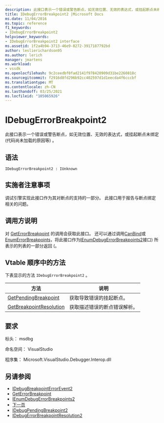 ```yaml
---
description: 此接口表示一个错误或警告断点，如无效位置、无效的表达式，或挂起断点未绑定 (代码尚未加载的原因等) 。
title: IDebugErrorBreakpoint2 |Microsoft Docs
ms.date: 11/04/2016
ms.topic: reference
f1_keywords:
- IDebugErrorBreakpoint2
helpviewer_keywords:
- IDebugErrorBreakpoint2 interface
ms.assetid: 1f2a4b94-3713-46e9-8272-3917187792bd
author: leslierichardson95
ms.author: lerich
manager: jmartens
ms.workload:
- vssdk
ms.openlocfilehash: 9c2ceedbf0fad2141f978420909d31be2260818c
ms.sourcegitcommit: f2916d8fd296b92cc402597d1d1eecda4f6cccbf
ms.translationtype: MT
ms.contentlocale: zh-CN
ms.lasthandoff: 03/25/2021
ms.locfileid: "105065926"
---
```

# <a name="idebugerrorbreakpoint2"></a>IDebugErrorBreakpoint2
此接口表示一个错误或警告断点，如无效位置、无效的表达式，或挂起断点未绑定 (代码尚未加载的原因等) 。

## <a name="syntax"></a>语法

```
IDebugErrorBreakpoint2 : IUnknown
```

## <a name="notes-for-implementers"></a>实施者注意事项
 调试引擎实现此接口作为其对断点的支持的一部分。 此接口用于报告与断点绑定相关的问题。

## <a name="notes-for-callers"></a>调用方说明
 对 [GetErrorBreakpoint](../../../extensibility/debugger/reference/idebugbreakpointerrorevent2-geterrorbreakpoint.md) 的调用会获取此接口。 还可以通过调用[CanBind](../../../extensibility/debugger/reference/idebugpendingbreakpoint2-canbind.md)或[EnumErrorBreakpoints](../../../extensibility/debugger/reference/idebugpendingbreakpoint2-enumerrorbreakpoints.md)，将此接口作为[IEnumDebugErrorBreakpoints2](../../../extensibility/debugger/reference/ienumdebugerrorbreakpoints2.md)接口) 所表示的列表的一部分返回 (。

## <a name="methods-in-vtable-order"></a>Vtable 顺序中的方法
 下表显示的方法 `IDebugErrorBreakpoint2` 。

|方法|说明|
|------------|-----------------|
|[GetPendingBreakpoint](../../../extensibility/debugger/reference/idebugerrorbreakpoint2-getpendingbreakpoint.md)|获取导致错误的挂起断点。|
|[GetBreakpointResolution](../../../extensibility/debugger/reference/idebugerrorbreakpoint2-getbreakpointresolution.md)|获取描述错误的断点错误解析。|

## <a name="requirements"></a>要求
 标头： msdbg

 命名空间： VisualStudio

 程序集： Microsoft.VisualStudio.Debugger.Interop.dll

## <a name="see-also"></a>另请参阅
- [IDebugBreakpointErrorEvent2](../../../extensibility/debugger/reference/idebugbreakpointerrorevent2.md)
- [GetErrorBreakpoint](../../../extensibility/debugger/reference/idebugbreakpointerrorevent2-geterrorbreakpoint.md)
- [IEnumDebugErrorBreakpoints2](../../../extensibility/debugger/reference/ienumdebugerrorbreakpoints2.md)
- [下一页](../../../extensibility/debugger/reference/ienumdebugerrorbreakpoints2-next.md)
- [IDebugPendingBreakpoint2](../../../extensibility/debugger/reference/idebugpendingbreakpoint2.md)
- [IDebugErrorBreakpointResolution2](../../../extensibility/debugger/reference/idebugerrorbreakpointresolution2.md)
